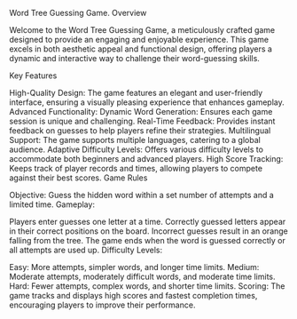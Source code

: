 Word Tree Guessing Game.
Overview

Welcome to the Word Tree Guessing Game, a meticulously crafted game designed to provide an engaging and enjoyable experience. This game excels in both aesthetic appeal and functional design, offering players a dynamic and interactive way to challenge their word-guessing skills.

Key Features

High-Quality Design: The game features an elegant and user-friendly interface, ensuring a visually pleasing experience that enhances gameplay.
Advanced Functionality:
Dynamic Word Generation: Ensures each game session is unique and challenging.
Real-Time Feedback: Provides instant feedback on guesses to help players refine their strategies.
Multilingual Support: The game supports multiple languages, catering to a global audience.
Adaptive Difficulty Levels: Offers various difficulty levels to accommodate both beginners and advanced players.
High Score Tracking: Keeps track of player records and times, allowing players to compete against their best scores.
Game Rules

Objective: Guess the hidden word within a set number of attempts and a limited time.
Gameplay:

Players enter guesses one letter at a time.
Correctly guessed letters appear in their correct positions on the board.
Incorrect guesses result in an orange falling from the tree.
The game ends when the word is guessed correctly or all attempts are used up.
Difficulty Levels:

Easy: More attempts, simpler words, and longer time limits.
Medium: Moderate attempts, moderately difficult words, and moderate time limits.
Hard: Fewer attempts, complex words, and shorter time limits.
Scoring:
The game tracks and displays high scores and fastest completion times, encouraging players to improve their performance.
